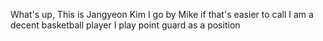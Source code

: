 What's up, This is Jangyeon Kim
I go by Mike if that's easier to call
I am a decent basketball player
I play point guard as a position